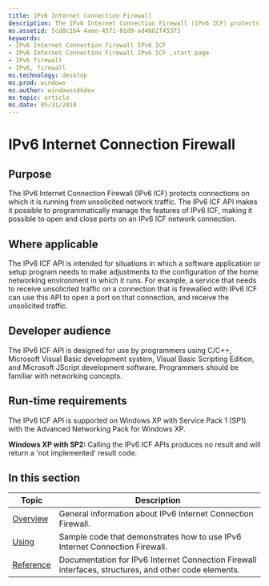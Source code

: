 ```yaml
---
title: IPv6 Internet Connection Firewall
description: The IPv6 Internet Connection Firewall (IPv6 ICF) protects connections on which it is running from unsolicited network traffic.
ms.assetid: 5cd0c1b4-4aee-4571-81d9-ad4b62f45373
keywords:
- IPv6 Internet Connection Firewall IPv6 ICF
- IPv6 Internet Connection Firewall IPv6 ICF ,start page
- IPv6 firewall
- IPv6, firewall
ms.technology: desktop
ms.prod: windows
ms.author: windowssdkdev
ms.topic: article
ms.date: 05/31/2018
---
```


# IPv6 Internet Connection Firewall

## Purpose

The IPv6 Internet Connection Firewall (IPv6 ICF) protects connections on which it is running from unsolicited network traffic. The IPv6 ICF API makes it possible to programmatically manage the features of IPv6 ICF, making it possible to open and close ports on an IPv6 ICF network connection.

## Where applicable

The IPv6 ICF API is intended for situations in which a software application or setup program needs to make adjustments to the configuration of the home networking environment in which it runs. For example, a service that needs to receive unsolicited traffic on a connection that is firewalled with IPv6 ICF can use this API to open a port on that connection, and receive the unsolicited traffic.

## Developer audience

The IPv6 ICF API is designed for use by programmers using C/C++, Microsoft Visual Basic development system, Visual Basic Scripting Edition, and Microsoft JScript development software. Programmers should be familiar with networking concepts.

## Run-time requirements

The IPv6 ICF API is supported on Windows XP with Service Pack 1 (SP1) with the Advanced Networking Pack for Windows XP.

**Windows XP with SP2:** Calling the IPv6 ICF APIs produces no result and will return a 'not implemented' result code.

## In this section



| Topic                                                             | Description                                                                                                      |
|-------------------------------------------------------------------|------------------------------------------------------------------------------------------------------------------|
| [Overview](about-ipv6-firewall-configuration.md)<br/>      | General information about IPv6 Internet Connection Firewall.<br/>                                          |
| [Using](using-ipv6-firewall-configuration.md)<br/>         | Sample code that demonstrates how to use IPv6 Internet Connection Firewall.<br/>                           |
| [Reference](ipv6-firewall-configuration-reference.md)<br/> | Documentation for IPv6 Internet Connection Firewall interfaces, structures, and other code elements. <br/> |



 

 

 





